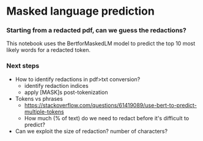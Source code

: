 # Masked language prediction
### Starting from a redacted pdf, can we guess the redactions?

This notebook uses the BertforMaskedLM model to predict the top 10 most likely words for a redacted token.

### Next steps
- How to identify redactions in pdf>txt conversion?
  - identify redaction indices
  - apply [MASK]s post-tokenization
- Tokens vs phrases 
  - https://stackoverflow.com/questions/61419089/use-bert-to-predict-multiple-tokens
  - How much (% of text) do we need to redact before it's difficult to predict?
- Can we exploit the size of redaction?  number of characters?

